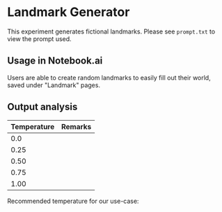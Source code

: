 # Landmark Generator

This experiment generates fictional landmarks. Please see `prompt.txt` to view the prompt used.

## Usage in Notebook.ai

Users are able to create random landmarks to easily fill out their world, saved under "Landmark" pages.

## Output analysis

| Temperature | Remarks |
|-------------|---------|
| 0.0         |  |
| 0.25        |  |
| 0.50        |  |
| 0.75        |  |
| 1.00        |  |

Recommended temperature for our use-case: 